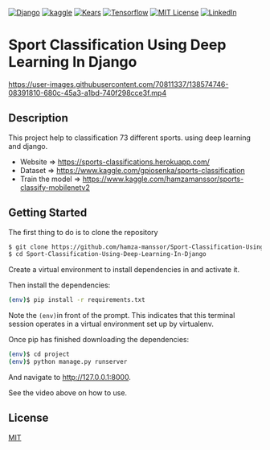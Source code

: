 [![Django][django-shield]][django-url]
[![kaggle][kaggle-shield]][kaggle-url]
[![Kears][keras-shield]][keras-url]
[![Tensorflow][Tensorflow-shield]][Tensorflow-url]
[![MIT License][license-shield]][license-url]
[![LinkedIn][linkedin-shield]][linkedin-url]

# Sport Classification Using Deep Learning In Django
https://user-images.githubusercontent.com/70811337/138574746-08391810-680c-45a3-a1bd-740f298cce3f.mp4


## Description
This project help to classification 73 different sports. using deep learning and django.
* Website => https://sports-classifications.herokuapp.com/
* Dataset => https://www.kaggle.com/gpiosenka/sports-classification
* Train the model => https://www.kaggle.com/hamzamanssor/sports-classify-mobilenetv2

## Getting Started

The first thing to do is to clone the repository
```bash
$ git clone https://github.com/hamza-manssor/Sport-Classification-Using-Deep-Learning-In-Django.git
$ cd Sport-Classification-Using-Deep-Learning-In-Django
```

Create a virtual environment to install dependencies in and activate it.

Then install the dependencies:

```bash
(env)$ pip install -r requirements.txt
```
Note the ``` (env) ```in front of the prompt. This indicates that this terminal session operates in a virtual environment set up by virtualenv.

Once pip has finished downloading the dependencies:
```bash
(env)$ cd project
(env)$ python manage.py runserver
```

And navigate to http://127.0.0.1:8000.

See the video above on how to use.

 ## License
[MIT][license-url]


<!-- MARKDOWN LINKS & IMAGES -->
<!-- https://www.markdownguide.org/basic-syntax/#reference-style-links -->
[license-shield]: https://img.shields.io/github/license/othneildrew/Best-README-Template.svg?style=for-the-badge
[license-url]: https://github.com/hamza-manssor/Sport-Classification-Using-Deep-Learning-In-Django/blob/master/LICENSE.txt
[license-shield]: https://img.shields.io/github/license/othneildrew/Best-README-Template.svg?style=for-the-badge
[linkedin-shield]: https://img.shields.io/badge/LinkedIn-0077B5?style=for-the-badge&logo=linkedin&logoColor=white
[linkedin-url]: https://www.linkedin.com/in/hamza-manssor/
[django-url]:https://www.djangoproject.com/
[django-shield]:https://img.shields.io/badge/Django-092E20?style=for-the-badge&logo=django&logoColor=green
[keras-url]:https://keras.io/
[keras-shield]:https://img.shields.io/badge/Keras-D00000?style=for-the-badge&logo=Keras&logoColor=white
[Tensorflow-url]:https://www.tensorflow.org/
[Tensorflow-shield]:	https://img.shields.io/badge/TensorFlow-FF6F00?style=for-the-badge&logo=tensorflow&logoColor=white
[Kaggle-url]:https://www.kaggle.com/hamzamanssor
[kaggle-shield]:https://img.shields.io/badge/Kaggle-0095D5?style=for-the-badge&logo=Kaggle&logoColor=white

